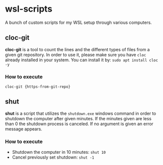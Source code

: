 # wsl-scripts
A bunch of custom scripts for my WSL setup through various computers.

## cloc-git 

**cloc-git** is a tool to count the lines and the different types of files from a given git repository. In order to use it, please make sure you have <code>cloc</code> already installed in your system. You can install it by: <code>sudo apt install cloc -y</code> <br/>

### How to execute

<code>cloc-git {https-from-git-repo}</code>

## shut
**shut** is a script that utilizes the <code>shutdown.exe</code> windows command in order to shutdown the computer after given minutes. If the minutes given are less than 0 the shutdown process is canceled. If no argument is given an error message appears. 

### How to execute

- Shutdown the computer in 10 minutes: <code>shut 10</code>
- Cancel previously set shutdown: <code>shut -1</code>